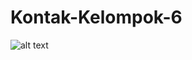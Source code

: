 # Kontak-Kelompok-6

![alt text](https://raw.githubusercontent.com/GisatAZK2/Kontak-Kelompok-6/main/kontak.png)
